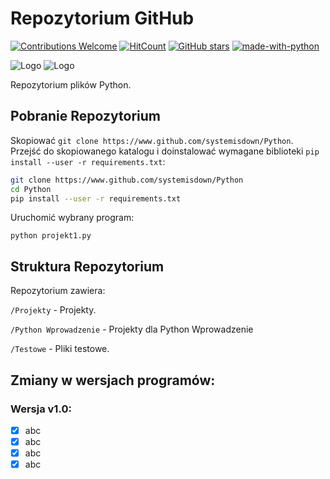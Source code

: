 # Repozytorium GitHub

[![Contributions Welcome](https://img.shields.io/badge/contributions-welcome-brightgreen.svg?style=round)](https://github.com/systemisdown/Python/issues)
[![HitCount](http://hits.dwyl.com/systemisdown/Python.svg)](http://hits.dwyl.com/systemisdown/Python)
[![GitHub stars](https://img.shields.io/github/stars/systemisdown/Python.svg?style=social&label=Star&maxAge=2592000)](https://GitHub.com/systemisdown/Python/)
[![made-with-python](https://img.shields.io/badge/Made%20with-Python-1f425f.svg)](https://www.python.org/)


![Logo](https://github.com/systemisdown/Python/blob/main/logo2.png)
![Logo](https://github.com/systemisdown/Python/blob/main/logo1.png)

Repozytorium plików Python.


## Pobranie Repozytorium

Skopiować `git clone https://www.github.com/systemisdown/Python`. Przejść do skopiowanego katalogu i doinstalować wymagane biblioteki `pip install --user -r requirements.txt`:

```bash
git clone https://www.github.com/systemisdown/Python
cd Python
pip install --user -r requirements.txt
```

Uruchomić wybrany program:

`python projekt1.py`


## Struktura Repozytorium
Repozytorium zawiera:

`/Projekty` - Projekty.

`/Python Wprowadzenie` - Projekty dla Python Wprowadzenie

`/Testowe` -  Pliki testowe.  




## Zmiany w wersjach programów:

### Wersja v1.0:
- [x] abc
- [x] abc
- [x] abc
- [x] abc
